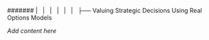####### |   |   |   |   |   |   ├── Valuing Strategic Decisions Using Real Options Models

*Add content here*